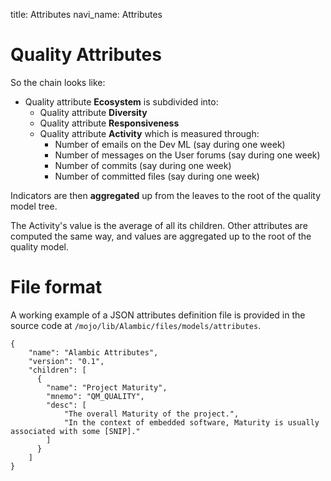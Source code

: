 title: Attributes
navi_name: Attributes

# Quality Attributes

So the chain looks like:

* Quality attribute **Ecosystem** is subdivided into:
    * Quality attribute **Diversity**
    * Quality attribute **Responsiveness**
    * Quality attribute **Activity** which is measured through:
        * Number of emails on the Dev ML (say during one week)
        * Number of messages on the User forums (say during one week)
        * Number of commits (say during one week)
        * Number of committed files (say during one week)

Indicators are then **aggregated** up from the leaves to the root of the quality model tree.

The Activity's value is the average of all its children. Other attributes are computed the same way, and values are aggregated up to the root of the quality model.

# File format

A working example of a JSON attributes definition file is provided in the source code at `/mojo/lib/Alambic/files/models/attributes`.

    {
        "name": "Alambic Attributes",
        "version": "0.1",
        "children": [
          {
            "name": "Project Maturity",
            "mnemo": "QM_QUALITY",
            "desc": [
                "The overall Maturity of the project.",
                "In the context of embedded software, Maturity is usually associated with some [SNIP]."
            ]
          }
        ]
    }
